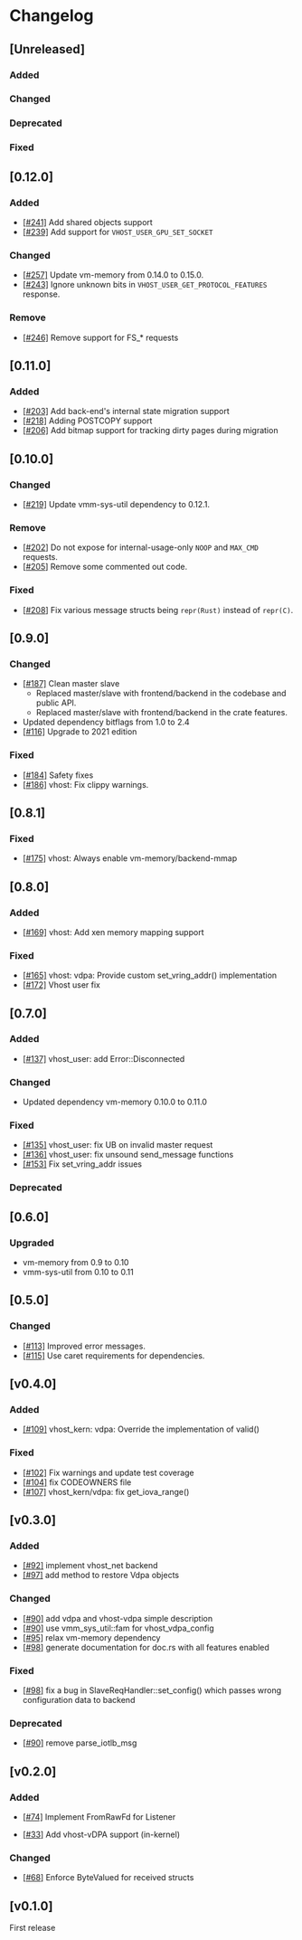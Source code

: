 # Changelog
## [Unreleased]

### Added

### Changed

### Deprecated

### Fixed

## [0.12.0]

### Added
- [[#241]](https://github.com/rust-vmm/vhost/pull/241) Add shared objects support
- [[#239]](https://github.com/rust-vmm/vhost/pull/239) Add support for `VHOST_USER_GPU_SET_SOCKET`

### Changed
- [[#257]](https://github.com/rust-vmm/vhost/pull/257) Update vm-memory from 0.14.0 to 0.15.0.
- [[#243]](https://github.com/rust-vmm/vhost/pull/243) Ignore unknown bits in `VHOST_USER_GET_PROTOCOL_FEATURES` response.

### Remove
- [[#246]](https://github.com/rust-vmm/vhost/pull/246) Remove support for FS_* requests

## [0.11.0]

### Added
- [[#203]](https://github.com/rust-vmm/vhost/pull/203) Add back-end's internal state migration support
- [[#218]](https://github.com/rust-vmm/vhost/pull/218) Adding POSTCOPY support
- [[#206]](https://github.com/rust-vmm/vhost/pull/206) Add bitmap support for tracking dirty pages during migration

## [0.10.0]

### Changed
- [[#219]](https://github.com/rust-vmm/vhost/pull/219) Update vmm-sys-util dependency to 0.12.1.

### Remove
- [[#202](https://github.com/rust-vmm/vhost/pull/202)] Do not expose for internal-usage-only `NOOP` and `MAX_CMD` requests.
- [[#205](https://github.com/rust-vmm/vhost/pull/205)] Remove some commented out code.

### Fixed
- [[#208](https://github.com/rust-vmm/vhost/pull/208)] Fix various message structs being `repr(Rust)` instead of `repr(C)`.

## [0.9.0]

### Changed
- [[#187]](https://github.com/rust-vmm/vhost/pull/187) Clean master slave
  - Replaced master/slave with frontend/backend in the codebase and public API.
  - Replaced master/slave with frontend/backend in the crate features.
- Updated dependency bitflags from 1.0 to 2.4
- [[#116]](https://github.com/rust-vmm/vhost/pull/116) Upgrade to 2021 edition

### Fixed
- [[#184]](https://github.com/rust-vmm/vhost/pull/184) Safety fixes
- [[#186]](https://github.com/rust-vmm/vhost/pull/186) vhost: Fix clippy warnings.

## [0.8.1]

### Fixed
- [[#175]](https://github.com/rust-vmm/vhost/pull/175) vhost: Always enable vm-memory/backend-mmap

## [0.8.0]

### Added
- [[#169]](https://github.com/rust-vmm/vhost/pull/160) vhost: Add xen memory mapping support

### Fixed
- [[#165]](https://github.com/rust-vmm/vhost/pull/165) vhost: vdpa: Provide custom set_vring_addr() implementation
- [[#172]](https://github.com/rust-vmm/vhost/pull/172) Vhost user fix

## [0.7.0]

### Added
- [[#137]](https://github.com/rust-vmm/vhost/pull/137) vhost_user: add Error::Disconnected

### Changed
- Updated dependency vm-memory 0.10.0 to 0.11.0

### Fixed
- [[#135]](https://github.com/rust-vmm/vhost/pull/135) vhost_user: fix UB on invalid master request
- [[#136]](https://github.com/rust-vmm/vhost/pull/136) vhost_user: fix unsound send_message functions
- [[#153]](https://github.com/rust-vmm/vhost/pull/153) Fix set_vring_addr issues

### Deprecated

## [0.6.0]

### Upgraded
- vm-memory from 0.9 to 0.10
- vmm-sys-util from 0.10 to 0.11

## [0.5.0]

### Changed
- [[#113]](https://github.com/rust-vmm/vhost/pull/113) Improved error messages.
- [[#115]](https://github.com/rust-vmm/vhost/pull/115) Use caret requirements for dependencies.

## [v0.4.0]

### Added
- [[#109]](https://github.com/rust-vmm/vhost/pull/109) vhost_kern: vdpa: Override the implementation of valid()

### Fixed
- [[#102]](https://github.com/rust-vmm/vhost/pull/102) Fix warnings and update test coverage
- [[#104]](https://github.com/rust-vmm/vhost/pull/104) fix CODEOWNERS file
- [[#107]](https://github.com/rust-vmm/vhost/pull/107) vhost_kern/vdpa: fix get_iova_range()

## [v0.3.0]

### Added
- [[#92]](https://github.com/rust-vmm/vhost/pull/92) implement vhost_net backend
- [[#97]](https://github.com/rust-vmm/vhost/pull/97) add method to restore Vdpa objects

### Changed
- [[#90]](https://github.com/rust-vmm/vhost/pull/90) add vdpa and vhost-vdpa simple description
- [[#90]](https://github.com/rust-vmm/vhost/pull/90) use vmm_sys_util::fam for vhost_vdpa_config
- [[#95]](https://github.com/rust-vmm/vhost/pull/95) relax vm-memory dependency
- [[#98]](https://github.com/rust-vmm/vhost/pull/98) generate documentation for doc.rs with all features enabled

### Fixed
- [[#98]](https://github.com/rust-vmm/vhost/pull/98) fix a bug in SlaveReqHandler::set_config() which passes wrong configuration data to backend

### Deprecated
- [[#90]](https://github.com/rust-vmm/vhost/pull/90) remove parse_iotlb_msg

## [v0.2.0]

### Added

- [[#74]](https://github.com/rust-vmm/vhost/pull/74) Implement FromRawFd for Listener

- [[#33]](https://github.com/rust-vmm/vhost/pull/33) Add vhost-vDPA support (in-kernel)

### Changed

- [[#68]](https://github.com/rust-vmm/vhost/pull/68) Enforce ByteValued for received structs

## [v0.1.0]

First release
